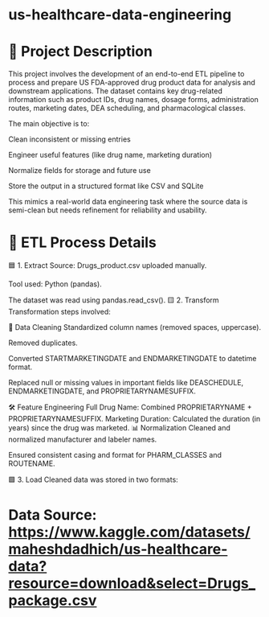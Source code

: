 # us-healthcare-data-engineering
# 📌 Project Description
This project involves the development of an end-to-end ETL pipeline to process and prepare US FDA-approved drug product data for analysis and downstream applications. The dataset contains key drug-related information such as product IDs, drug names, dosage forms, administration routes, marketing dates, DEA scheduling, and pharmacological classes.

The main objective is to:

Clean inconsistent or missing entries

Engineer useful features (like drug name, marketing duration)

Normalize fields for storage and future use

Store the output in a structured format like CSV and SQLite

This mimics a real-world data engineering task where the source data is semi-clean but needs refinement for reliability and usability.

# 🔁 ETL Process Details
🟦 1. Extract
Source: Drugs_product.csv uploaded manually.

Tool used: Python (pandas).

The dataset was read using pandas.read_csv().
🟨 2. Transform
Transformation steps involved:

🧹 Data Cleaning
Standardized column names (removed spaces, uppercase).

Removed duplicates.

Converted STARTMARKETINGDATE and ENDMARKETINGDATE to datetime format.

Replaced null or missing values in important fields like DEASCHEDULE, ENDMARKETINGDATE, and PROPRIETARYNAMESUFFIX.

🛠️ Feature Engineering
Full Drug Name: Combined PROPRIETARYNAME + PROPRIETARYNAMESUFFIX.
Marketing Duration: Calculated the duration (in years) since the drug was marketed.
📊 Normalization
Cleaned and normalized manufacturer and labeler names.

Ensured consistent casing and format for PHARM_CLASSES and ROUTENAME.

🟩 3. Load
Cleaned data was stored in two formats:
# Data Source: https://www.kaggle.com/datasets/maheshdadhich/us-healthcare-data?resource=download&select=Drugs_package.csv



